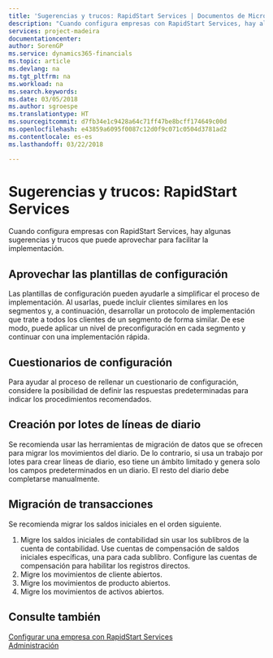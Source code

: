 ```yaml
---
title: 'Sugerencias y trucos: RapidStart Services | Documentos de Microsoft'
description: "Cuando configura empresas con RapidStart Services, hay algunas sugerencias y trucos que puede aprovechar para facilitar la implementación."
services: project-madeira
documentationcenter: 
author: SorenGP
ms.service: dynamics365-financials
ms.topic: article
ms.devlang: na
ms.tgt_pltfrm: na
ms.workload: na
ms.search.keywords: 
ms.date: 03/05/2018
ms.author: sgroespe
ms.translationtype: HT
ms.sourcegitcommit: d7fb34e1c9428a64c71ff47be8bcff174649c00d
ms.openlocfilehash: e43859a6095f0087c12d0f9c071c0504d3781ad2
ms.contentlocale: es-es
ms.lasthandoff: 03/22/2018

---
```

# <a name="tips-and-tricks-rapidstart-services"></a>Sugerencias y trucos: RapidStart Services
Cuando configura empresas con RapidStart Services, hay algunas sugerencias y trucos que puede aprovechar para facilitar la implementación.  

## <a name="take-advantage-of-configuration-templates"></a>Aprovechar las plantillas de configuración  
Las plantillas de configuración pueden ayudarle a simplificar el proceso de implementación. Al usarlas, puede incluir clientes similares en los segmentos y, a continuación, desarrollar un protocolo de implementación que trate a todos los clientes de un segmento de forma similar. De ese modo, puede aplicar un nivel de preconfiguración en cada segmento y continuar con una implementación rápida.  

## <a name="configuration-questionnaires"></a>Cuestionarios de configuración  
Para ayudar al proceso de rellenar un cuestionario de configuración, considere la posibilidad de definir las respuestas predeterminadas para indicar los procedimientos recomendados.  

## <a name="batch-creation-of-journal-lines"></a>Creación por lotes de líneas de diario  
Se recomienda usar las herramientas de migración de datos que se ofrecen para migrar los movimientos del diario. De lo contrario, si usa un trabajo por lotes para crear líneas de diario, eso tiene un ámbito limitado y genera solo los campos predeterminados en un diario. El resto del diario debe completarse manualmente.  

## <a name="migrating-transactions"></a>Migración de transacciones  
Se recomienda migrar los saldos iniciales en el orden siguiente.  

1.  Migre los saldos iniciales de contabilidad sin usar los sublibros de la cuenta de contabilidad. Use cuentas de compensación de saldos iniciales específicas, una para cada sublibro. Configure las cuentas de compensación para habilitar los registros directos.  
2.  Migre los movimientos de cliente abiertos.  
3.  Migre los movimientos de producto abiertos.  
4.  Migre los movimientos de activos abiertos.  

## <a name="see-also"></a>Consulte también  
[Configurar una empresa con RapidStart Services](admin-set-up-a-company-with-rapidstart.md)  
[Administración](admin-setup-and-administration.md)

